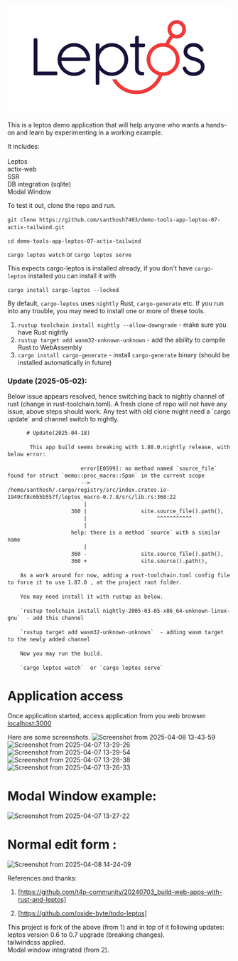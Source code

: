 <picture>
    <source srcset="https://raw.githubusercontent.com/leptos-rs/leptos/main/docs/logos/Leptos_logo_Solid_White.svg" media="(prefers-color-scheme: dark)">
    <img src="https://raw.githubusercontent.com/leptos-rs/leptos/main/docs/logos/Leptos_logo_RGB.svg" alt="Leptos Logo">
</picture>


This is a leptos demo application that will help anyone who wants a hands-on and learn by experimenting in a working example.
  
It includes:<br/>        
          Leptos<br/>
          actix-web<br/>
          SSR<br/>
          DB integration (sqlite)<br/>
          Modal Window<br/>


To test it out, clone the repo and run.

`git clone https://github.com/santhosh7403/demo-tools-app-leptos-07-actix-tailwind.git`

`cd demo-tools-app-leptos-07-actix-tailwind`

`cargo leptos watch`  or `cargo leptos serve`

This expects cargo-leptos is installed already, if you don't have `cargo-leptos` installed you can install it with

`cargo install cargo-leptos --locked`




By default, `cargo-leptos` uses `nightly` Rust, `cargo-generate` etc. If you run into any trouble, you may need to install one or more of these tools.

1. `rustup toolchain install nightly --allow-downgrade` - make sure you have Rust nightly
2. `rustup target add wasm32-unknown-unknown` - add the ability to compile Rust to WebAssembly
3. `cargo install cargo-generate` - install `cargo-generate` binary (should be installed automatically in future)


<h3>Update (2025-05-02):  </h3> 
Below issue appears resolved, hence switching back to nightly channel of rust (change in rust-toolchain.toml). A fresh clone of repo will not have any issue, above steps should work. Any test with old clone might need a `cargo update` and channel switch to nightly.

          # Update(2025-04-18)
        
           This app build seems breaking with 1.88.0.nightly release, with below error:
        
                           error[E0599]: no method named `source_file` found for struct `memo::proc_macro::Span` in the current scope
                           --> /home/santhosh/.cargo/registry/src/index.crates.io-1949cf8c6b5b557f/leptos_macro-0.7.8/src/lib.rs:360:22
                            |
                        360 |                 site.source_file().path(),
                            |                      ^^^^^^^^^^^
                            |
                        help: there is a method `source` with a similar name
                            |
                        360 -                 site.source_file().path(),
                        360 +                 site.source().path(),
        
        As a work around for now, adding a rust-toolchain.toml config file to force it to use 1.87.0 , at the project root folder.
        
        You may need install it with rustup as below.
        
        `rustup toolchain install nightly-2005-03-05-x86_64-unknown-linux-gnu`  - add this channel
        
        `rustup target add wasm32-unknown-unknown`  - adding wasm target to the newly added channel
        
        Now you may run the build.
        
        `cargo leptos watch`  or `cargo leptos serve` 


# Application access

Once application started, access application from you web browser [ localhost:3000 ](http://localhost:3000/)

Here are some screenshots.
![Screenshot from 2025-04-08 13-43-59](https://github.com/user-attachments/assets/8f50dc0d-694e-4e38-905e-196872baa6ef)
![Screenshot from 2025-04-07 13-29-26](https://github.com/user-attachments/assets/df187002-f0b5-44ed-8783-92fd5e122b5a)
![Screenshot from 2025-04-07 13-29-54](https://github.com/user-attachments/assets/38a5de8d-e3c7-4a6b-84c2-31d8f28617f5)
![Screenshot from 2025-04-07 13-28-38](https://github.com/user-attachments/assets/c3d5c0a3-fb14-4dcd-a08d-090e98840a2f)
![Screenshot from 2025-04-07 13-26-33](https://github.com/user-attachments/assets/4fafa405-d517-484c-b922-883c1f058cc5)

# Modal Window example:
![Screenshot from 2025-04-07 13-27-22](https://github.com/user-attachments/assets/1a018da0-1e0a-4a6a-b6bb-95390a9d5382)

# Normal edit form :

![Screenshot from 2025-04-08 14-24-09](https://github.com/user-attachments/assets/4a95fabe-a9f2-4e72-9e4c-f94d2fd799b1)


References and thanks:

1. [https://github.com/t4p-community/20240703_build-web-apps-with-rust-and-leptos] 

2. [https://github.com/oxide-byte/todo-leptos] 

This project is fork of the above (from 1) and in top of it following updates:<br/>
    leptos version 0.6 to 0.7 upgrade (breaking changes).<br/>
    tailwindcss applied.<br/>
    Modal window integrated (from 2).<br/>
